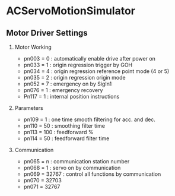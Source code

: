 # ACServoMotionSimulator



## Motor Driver Settings

1. Motor Working   
    - pn003 = 0 : automatically enable drive after power on   
    - pn033 = 1 : origin regression trigger by GOH   
    - pn034 = 4 : origin regression reference point mode (4 or 5)   
    - pn035 = 2 : origin regression origin mode   
    - pn052 = 7 : emergency on by SigIn1
    - pn076 = 1 : emergency recovery   
    - Pn117 = 1 : internal position instructions   
    
2. Parameters   
    - pn109 = 1 : one time smooth filtering for acc. and dec.   
    - pn110 = 50 : smoothing filter time   
    - pn113 = 100 : feedforward %   
    - pn114 = 50 : feedforward filter time   
    
3. Communication   
    - pn065 = n : communication station number   
    - pn068 = 1 : servo on by communication   
    - pn069 = 32767 : control all functions by communication   
    - pn070 = 32703   
    - pn071 = 32767   
    
